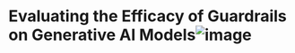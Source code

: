 # Evaluating the Efficacy of Guardrails on Generative AI Models![image](https://github.com/user-attachments/assets/b2e82bcf-f191-4c3e-83bf-d5911e5a8d1d)

